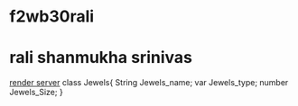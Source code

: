 # f2wb30rali
# rali shanmukha srinivas
[render server](https://f2wb30rali.onrender.com)
class Jewels{
    String Jewels_name;
    var Jewels_type;
    number Jewels_Size;
}